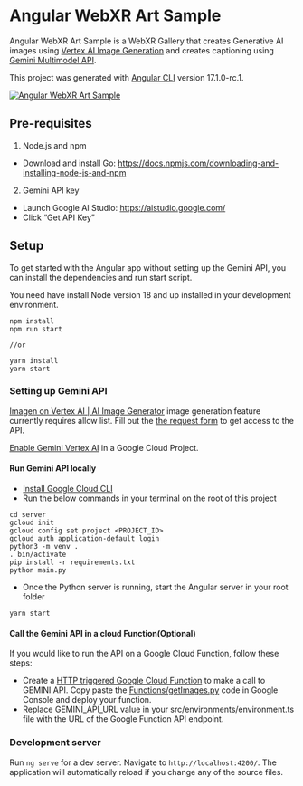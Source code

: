 # Angular WebXR Art Sample


Angular WebXR Art Sample is a WebXR Gallery that creates Generative AI images using [Vertex AI Image Generation](https://cloud.google.com/vertex-ai/generative-ai/docs/image/overview) and creates captioning using [Gemini Multimodel API](https://cloud.google.com/vertex-ai/generative-ai/docs/multimodal/overview#multimodal_models).

This project was generated with [Angular CLI](https://github.com/angular/angular-cli) version 17.1.0-rc.1.

[![Angular WebXR Art Sample](http://img.youtube.com/vi/B-k8ZNVM-F4/0.jpg)](https://youtu.be/B-k8ZNVM-F4)

## Pre-requisites

1. Node.js and npm
  * Download and install Go: https://docs.npmjs.com/downloading-and-installing-node-js-and-npm
2. Gemini API key
  * Launch Google AI Studio: https://aistudio.google.com/
  * Click “Get API Key”

## Setup


To get started with the Angular app without setting up the Gemini API, you can install the dependencies and run start script. 

You need have install Node version 18 and up installed in your development environment.

```
npm install
npm run start

//or

yarn install
yarn start
```

### Setting up Gemini API

[Imagen on Vertex AI | AI Image Generator](https://cloud.google.com/vertex-ai/generative-ai/docs/image/overview#feature-launch-stage) image generation feature currently requires allow list. Fill out the [the request form](https://docs.google.com/forms/d/1cqt9padvfMgqn23W5FMPTqh7bW1KLkEOsC5G6uC-uuM/viewform) to get access to the API.

[Enable Gemini Vertex AI](https://console.cloud.google.com/vertex-ai/generative/multimodal/create/text?model=gemini-1.5-pro-preview-0409) in a Google Cloud Project.


#### Run Gemini API locally

- [Install Google Cloud CLI](https://cloud.google.com/sdk/docs/install)
- Run the below commands in your terminal on the root of this project

```
cd server
gcloud init
gcloud config set project <PROJECT_ID>
gcloud auth application-default login
python3 -m venv .
. bin/activate
pip install -r requirements.txt
python main.py
```

- Once the Python server is running, start the Angular server in your root folder

```
yarn start
```

#### Call the Gemini API in a cloud Function(Optional)

If you would like to run the API on a Google Cloud Function, follow these steps:

- Create a [HTTP triggered Google Cloud Function](https://cloud.google.com/functions/docs/writing/write-http-functions#http-example-python) to make a call to GEMINI API. Copy paste the [Functions/getImages.py](Functions/getImages.py) code in Google Console and deploy your function.
- Replace GEMINI_API_URL value in your src/environments/environment.ts file with the URL of the Google Function API endpoint.


### Development server

Run `ng serve` for a dev server. Navigate to `http://localhost:4200/`. The application will automatically reload if you change any of the source files.
